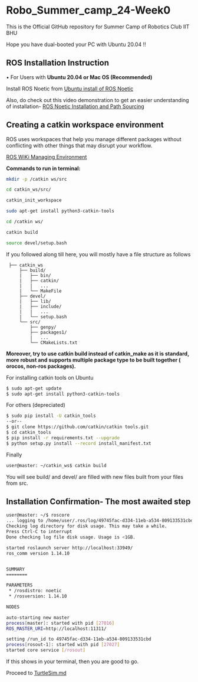 # Robo_Summer_camp_24-Week0
This is the Official GitHub repository for Summer Camp of Robotics Club IIT BHU

Hope you have dual-booted your PC with Ubuntu 20.04 !!

## ROS Installation Instruction

•	For Users with **Ubuntu 20.04 or Mac OS (Recommended)**
 
Install ROS Noetic from 
[Ubuntu install of ROS Noetic](http://wiki.ros.org/noetic/Installation/Ubuntu)

Also, do check out this video demonstration to get an easier understanding of installation-
[ROS Noetic Installation and Path Sourcing](https://youtu.be/PowY8dV36DY)

## Creating a catkin workspace environment 
ROS uses workspaces that help you manage different packages without conflicting with other things that may disrupt your workflow.

[ROS WiKi Managing Environment](http://wiki.ros.org/ROS/Tutorials/InstallingandConfiguringROSEnvironment)


**Commands to run in terminal:**

```bash
mkdir -p /catkin ws/src

cd catkin_ws/src/

catkin_init_workspace

sudo apt-get install python3-catkin-tools

cd /catkin ws/

catkin build

source devel/setup.bash
```



If you followed along till here, you will mostly have a file structure as follows


     ├── catkin_ws
         ├── build/
         |   ├── bin/
         |   ├── catkin/
         |   |   ...
         |   └── MakeFile
         ├── devel/
         |   ├── lib/
         |   ├── include/
         |   |   ...
         |   └── setup.bash
         └── src/
             ├── genpy/
             ├── packages1/
             |   ...
             └── CMakeLists.txt
           
**Moreover, try to use catkin build instead of catkin_make as it is standard,
more robust and supports multiple package type to be built together ( orocos, non-ros packages).**

For installing catkin tools on Ubuntu

```bash
$ sudo apt-get update
$ sudo apt-get install python3-catkin-tools
```
For others (depreciated)

```bash
$ sudo pip install -U catkin_tools
--or--
$ git clone https://github.com/catkin/catkin tools.git
$ cd catkin_tools
$ pip install -r requirements.txt --upgrade
$ python setup.py install --record install_manifest.txt
```


Finally

```bash
user@master: ~/catkin_ws$ catkin build
```
You will see build/ and devel/ are filled with new files built from your files from src.

## Installation Confirmation- The most awaited step


```bash
user@master: ~/$ roscore
... logging to /home/user/.ros/log/49745fac-d334-11eb-a534-809133531cbd/roslaunch-user-27006.log
Checking log directory for disk usage. This may take a while.
Press Ctrl-C to interrupt
Done checking log file disk usage. Usage is <1GB.

started roslaunch server http://localhost:33949/
ros_comm version 1.14.10


SUMMARY
========

PARAMETERS
 * /rosdistro: noetic
 * /rosversion: 1.14.10

NODES

auto-starting new master
process[master]: started with pid [27016]
ROS_MASTER_URI=http://localhost:11311/

setting /run_id to 49745fac-d334-11eb-a534-809133531cbd
process[rosout-1]: started with pid [27027]
started core service [/rosout]
```

If this shows in your terminal, then you are good to go.

Proceed to [TurtleSim.md](TurtleSim.md) 

